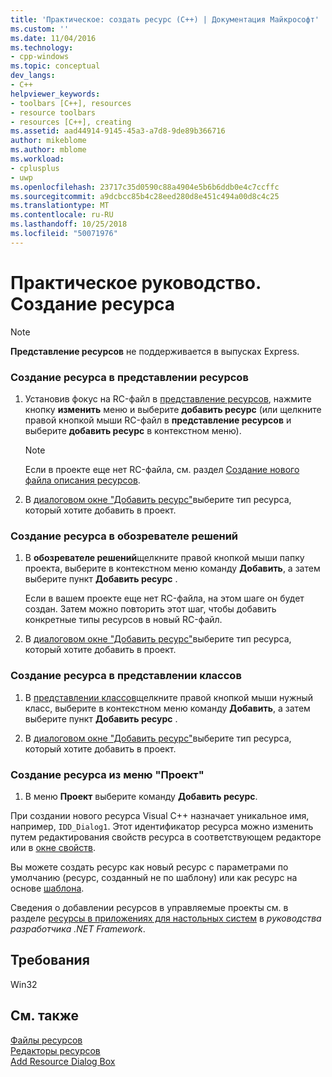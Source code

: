 ```yaml
---
title: 'Практическое: создать ресурс (C++) | Документация Майкрософт'
ms.custom: ''
ms.date: 11/04/2016
ms.technology:
- cpp-windows
ms.topic: conceptual
dev_langs:
- C++
helpviewer_keywords:
- toolbars [C++], resources
- resource toolbars
- resources [C++], creating
ms.assetid: aad44914-9145-45a3-a7d8-9de89b366716
author: mikeblome
ms.author: mblome
ms.workload:
- cplusplus
- uwp
ms.openlocfilehash: 23717c35d0590c88a4904e5b6b6ddb0e4c7ccffc
ms.sourcegitcommit: a9dcbcc85b4c28eed280d8e451c494a00d8c4c25
ms.translationtype: MT
ms.contentlocale: ru-RU
ms.lasthandoff: 10/25/2018
ms.locfileid: "50071976"
---
```

# <a name="how-to-create-a-resource"></a>Практическое руководство. Создание ресурса

> [!NOTE]
> **Представление ресурсов** не поддерживается в выпусках Express.

### <a name="to-create-a-new-resource-in-resource-view"></a>Создание ресурса в представлении ресурсов

1. Установив фокус на RC-файл в [представление ресурсов](../windows/resource-view-window.md), нажмите кнопку **изменить** меню и выберите **добавить ресурс** (или щелкните правой кнопкой мыши RC-файл в **представление ресурсов** и выберите **добавить ресурс** в контекстном меню).

   > [!NOTE]
   > Если в проекте еще нет RC-файла, см. раздел [Создание нового файла описания ресурсов](../windows/how-to-create-a-resource-script-file.md).

2. В [диалоговом окне "Добавить ресурс"](../windows/add-resource-dialog-box.md)выберите тип ресурса, который хотите добавить в проект.

### <a name="to-create-a-new-resource-in-solution-explorer"></a>Создание ресурса в обозревателе решений

1. В **обозревателе решений**щелкните правой кнопкой мыши папку проекта, выберите в контекстном меню команду **Добавить**, а затем выберите пункт **Добавить ресурс** .

   Если в вашем проекте еще нет RC-файла, на этом шаге он будет создан. Затем можно повторить этот шаг, чтобы добавить конкретные типы ресурсов в новый RC-файл.

2. В [диалоговом окне "Добавить ресурс"](../windows/add-resource-dialog-box.md)выберите тип ресурса, который хотите добавить в проект.

### <a name="to-create-a-new-resource-in-class-view"></a>Создание ресурса в представлении классов

1. В [представлении классов](/visualstudio/ide/viewing-the-structure-of-code)щелкните правой кнопкой мыши нужный класс, выберите в контекстном меню команду **Добавить**, а затем выберите пункт **Добавить ресурс** .

2. В [диалоговом окне "Добавить ресурс"](../windows/add-resource-dialog-box.md)выберите тип ресурса, который хотите добавить в проект.

### <a name="to-create-a-new-resource-from-the-project-menu"></a>Создание ресурса из меню "Проект"

1. В меню **Проект** выберите команду **Добавить ресурс**.

При создании нового ресурса Visual C++ назначает уникальное имя, например, `IDD_Dialog1`. Этот идентификатор ресурса можно изменить путем редактирования свойств ресурса в соответствующем редакторе или в [окне свойств](/visualstudio/ide/reference/properties-window).

Вы можете создать ресурс как новый ресурс с параметрами по умолчанию (ресурс, созданный не по шаблону) или как ресурс на основе [шаблона](../windows/how-to-use-resource-templates.md).

Сведения о добавлении ресурсов в управляемые проекты см. в разделе [ресурсы в приложениях для настольных систем](/dotnet/framework/resources/index) в *руководства разработчика .NET Framework*.

## <a name="requirements"></a>Требования

Win32

## <a name="see-also"></a>См. также

[Файлы ресурсов](../windows/resource-files-visual-studio.md)<br/>
[Редакторы ресурсов](../windows/resource-editors.md)<br/>
[Add Resource Dialog Box](../windows/add-resource-dialog-box.md)